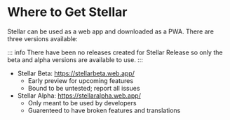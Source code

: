 # Where to Get Stellar

Stellar can be used as a web app and downloaded as a PWA. There are three versions available:

::: info
There have been no releases created for Stellar Release so only the beta and alpha versions are available to use.
:::

- Stellar Beta: https://stellarbeta.web.app/
  - Early preview for upcoming features
  - Bound to be untested; report all issues
- Stellar Alpha: https://stellaralpha.web.app/
  - Only meant to be used by developers
  - Guarenteed to have broken features and translations
